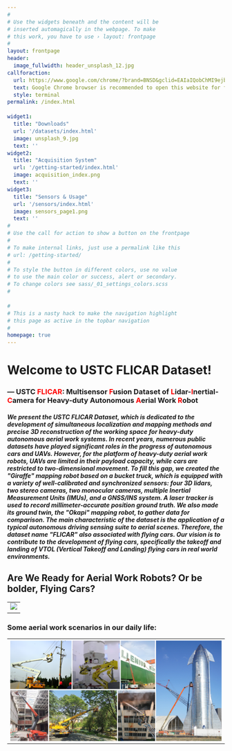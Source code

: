 ```yaml
---
#
# Use the widgets beneath and the content will be
# inserted automagically in the webpage. To make
# this work, you have to use › layout: frontpage
#
layout: frontpage
header:
  image_fullwidth: header_unsplash_12.jpg
callforaction:
  url: https://www.google.com/chrome/?brand=BNSD&gclid=EAIaIQobChMI9ejb1fP_9QIVo5vCCh1EWgwXEAAYASAAEgKeg_D_BwE&gclsrc=aw.ds
  text: Google Chrome browser is recommended to open this website for faster response ›
  style: terminal
permalink: /index.html

widget1:
  title: "Downloads"
  url: '/datasets/index.html'
  image: unsplash_9.jpg
  text: ''
widget2:
  title: "Acquisition System"
  url: '/getting-started/index.html'
  image: acquisition_index.png
  text: ''
widget3:
  title: "Sensors & Usage"
  url: '/sensors/index.html'
  image: sensors_page1.png
  text: ''
#
# Use the call for action to show a button on the frontpage
#
# To make internal links, just use a permalink like this
# url: /getting-started/
#
# To style the button in different colors, use no value
# to use the main color or success, alert or secondary.
# To change colors see sass/_01_settings_colors.scss
#

#
# This is a nasty hack to make the navigation highlight
# this page as active in the topbar navigation
#
homepage: true
---
```


# Welcome to USTC FLICAR Dataset!
### — USTC <font color="red">FLICAR</font>: Multisensor <font color="red">F</font>usion Dataset of <font color="red">L</font>idar-<font color="red">I</font>nertial-<font color="red">C</font>amera for Heavy-duty Autonomous <font color="red">A</font>erial Work <font color="red">R</font>obot
##### We present the *USTC FLICAR Dataset*, which is dedicated to the development of simultaneous localization and mapping methods and precise 3D reconstruction of the working space for heavy-duty autonomous aerial work systems. In recent years, numerous public datasets have played significant roles in the progress of autonomous cars and UAVs. However, for the platform of heavy-duty aerial work robots, UAVs are limited in their payload capacity, while cars are restricted to two-dimensional movement. To fill this gap, we created the "Giraffe" mapping robot based on a bucket truck, which is equipped with a variety of well-calibrated and synchronized sensors: four 3D lidars, two stereo cameras, two monocular cameras, multiple Inertial Measurement Units (IMUs), and a GNSS/INS system. A laser tracker is used to record millimeter-accurate position ground truth. We also made its ground twin, the  "Okapi" mapping robot, to gather data for comparison. The main characteristic of the dataset is the application of a typical autonomous driving sensing suite to aerial scenes. Therefore, the dataset name "FLICAR" also associated with flying cars. Our vision is to contribute to the development of flying cars, specifically the takeoff and landing of VTOL (Vertical Takeoff and Landing) flying cars in real world environments.

## Are We Ready for Aerial Work Robots?  Or be bolder, Flying Cars?

<table>
  <tr>
    <td><img src="../../images/z_aerial_robot.png" width = "100%"></td>
  </tr>
</table>

### Some aerial work scenarios in our daily life:
<table>
  <tr>
    <td><img src="../../images/aerialwork_all.png" width = "100%"></td>
  </tr>
</table>






